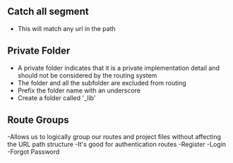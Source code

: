 ## Catch all segment
- This will match any url in the path

## Private Folder
- A private folder indicates that it is a private implementation detail and should not be considered by the routing system
- The folder and all the subfolder are excluded from routing
- Prefix the folder name with an underscore
- Create a folder called '_lib'

## Route Groups
-Allows us to logically group our routes and project files without affecting the URL path structure
-It's good for authentication routes
  -Register
  -Login
  -Forgot Password
